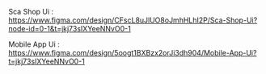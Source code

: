 Sca Shop Ui : https://www.figma.com/design/CFscL8uJlUO8oJmhHLhI2P/Sca-Shop-Ui?node-id=0-1&t=jkj73sIXYeeNNvO0-1

Mobile App Ui : https://www.figma.com/design/5oogt1BXBzx2orJi3dh904/Mobile-App-Ui?t=jkj73sIXYeeNNvO0-1
